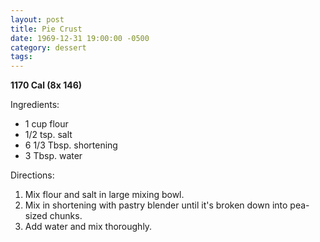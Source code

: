 ```yaml
---
layout: post
title: Pie Crust
date: 1969-12-31 19:00:00 -0500
category: dessert
tags: 
---
```

<b>1170 Cal (8x 146)</b>
<p>Ingredients:</p><ul>
<li>1 cup	flour</li>
<li>1/2 tsp.	salt</li>
<li>6 1/3 Tbsp.	shortening</li>
<li>3 Tbsp.	water</li>
</ul>
<p>Directions:</p>
<ol>
<li>Mix flour and salt in large mixing bowl.</li>
<li>Mix in shortening with pastry blender until it's broken down into pea-sized chunks.</li>
<li>Add water and mix thoroughly.</li>
</ol>
